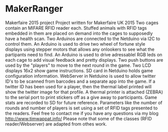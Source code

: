# MakerRanger
Makerfaire 2015 project
Project written for Makerfaire UK 2015
Two cages contain an MIFARE RFID reader each. Stuffed animals with RFID tags embedded in them are placed on demand into
the cages to supposedly have a health scan. 
Two Arduinos are connected to the Netduino via I2C to control them.
An Arduino  is used to drive two wheel of fortune style displays using stepper motors that allows any onlookers to see
what the partipants need to find. 
An Arduino is used to drive adressablel RGB leds on each cage to add visual feedback and pretty displays.
Two push buttons are used by the "players" to move to the next round in the game. 
Two LCD displays 16x2 show game instructions. 
SD card in Netduino holds game configuration information.
WebServer in Netduino is used to allow twitter ID's to be scanned from barcodes and a separate app into the game. 
If a twitter ID has been used for a player, then the thermal label printed will show the twitter image for that profile. 
A thermal printer is attached (ZEBRA) to the serial port to print stickers off as a give away to participants. 
Game stats are recorded to SD for future reference. 
Parameters like the number of rounds and number of players is set using a set of RFID tags presented to the readers. 
Feel free to contact me if you have any questions via my blog http://www.timwappat.info/
Please note that some of the classes (RFID reader/Webserver) are adapted from othes work.
